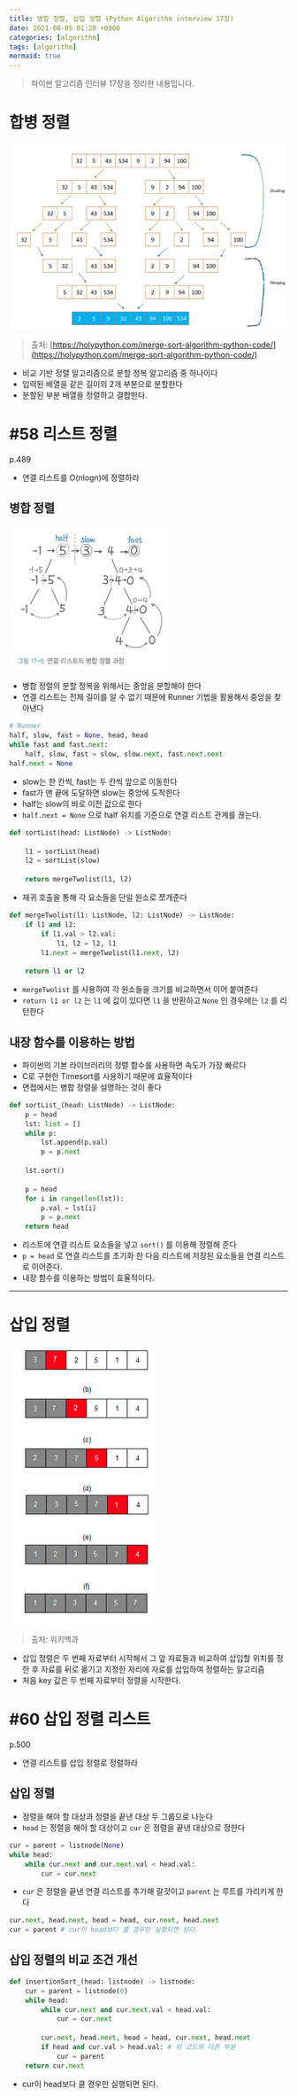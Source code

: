 ```yaml
---
title: 병합 정렬, 삽입 정렬 (Python Algorithm interview 17장)
date: 2021-08-05 01:20 +0900
categories: [algorithm]
tags: [algorithm]
mermaid: true
---
```


> 파이썬 알고리즘 인터뷰 17장을 정리한 내용입니다.

# 합병 정렬

![/images/img/posts/pyAlgo/chapter17/pic3.png](/images/img/posts/pyAlgo/chapter17/pic3.png)

> 출처: [https://holypython.com/merge-sort-algorithm-python-code/](https://holypython.com/merge-sort-algorithm-python-code/)

- 비교 기반 정렬 알고리즘으로 분할 정복 알고리즘 중 하나이다
- 입력된 배열을 같은 길이의 2개 부분으로 분할한다
- 분할된 부분 배열을 정렬하고 결합한다.

# #58 리스트 정렬

p.489

- 연결 리스트를 O(nlogn)에 정렬하라

## 병합 정렬

![/images/img/posts/pyAlgo/chapter17/pic1.png](/images/img/posts/pyAlgo/chapter17/pic1.png)

- 병합 정렬의 분할 정복을 위해서는 중앙을 분할해야 한다
- 연결 리스트는 전체 길이를 알 수 없기 때문에 Runner 기법을 활용해서 중앙을 찾아낸다

```python
# Runner
half, slow, fast = None, head, head
while fast and fast.next:
    half, slow, fast = slow, slow.next, fast.next.next
half.next = None
```

- slow는 한 칸씩, fast는 두 칸씩 앞으로 이동한다
- fast가 맨 끝에 도달하면 slow는 중앙에 도착한다
- half는 slow의 바로 이전 값으로 한다
- `half.next = None` 으로 half 위치를 기준으로 연결 리스트 관계를 끊는다.

```python
def sortList(head: ListNode) -> ListNode:

	l1 = sortList(head)
	l2 = sortList(slow)

	return mergeTwolist(l1, l2)
```

- 재귀 호출을 통해 각 요소들을 단일 원소로 쪼개준다

```python
def mergeTwolist(l1: ListNode, l2: ListNode) -> ListNode:
    if l1 and l2:
        if l1.val > l2.val:
            l1, l2 = l2, l1
        l1.next = mergeTwolist(l1.next, l2)

    return l1 or l2
```

- `mergeTwolist` 를 사용하여 각 원소들을 크기를 비교하면서 이어 붙여준다
- `return l1 or l2` 는 `l1` 에 값이 있다면 `l1` 을 반환하고 `None` 인 경우에는 `l2` 를 리턴한다

## 내장 함수를 이용하는 방법

- 파이썬의 기본 라이브러리의 정렬 함수를 사용하면 속도가 가장 빠르다
- C로 구현한 Timesort를 사용하기 때문에 효율적이다
- 면접에서는 병합 정렬을 설명하는 것이 좋다

```python
def sortList_(head: ListNode) -> ListNode:
    p = head
    lst: list = []
    while p:
        lst.append(p.val)
        p = p.next

    lst.sort()

    p = head
    for i in range(len(lst)):
        p.val = lst[i]
        p = p.next
    return head
```

- 리스트에 연결 리스트 요소들을 넣고 `sort()` 를 이용해 정렬해 준다
- `p = head` 로 연결 리스트를 초기화 한 다음 리스트에 저장된 요소들을 연결 리스트로 이어준다.
- 내장 함수를 이용하는 방법이 효율적이다.

---

# 삽입 정렬

![/images/img/posts/pyAlgo/chapter17/pic2.png](/images/img/posts/pyAlgo/chapter17/pic2.png)

> 출처: 위키백과

- 삽입 정렬은 두 번째 자료부터 시작해서 그 앞 자료들과 비교하여 삽입할 위치를 정한 후 자료를 뒤로 옮기고 지정한 자리에 자료를 삽입하여 정렬하는 알고리즘
- 처음 key 값은 두 번째 자료부터 정렬을 시작한다.

# #60 삽입 정렬 리스트

p.500

- 연결 리스트를 삽입 정렬로 정렬하라

## 삽입 정렬

- 정렬을 해야 할 대상과 정렬을 끝낸 대상 두 그룹으로 나눈다
- `head` 는 정렬을 해야 할 대상이고 `cur` 은 정렬을 끝낸 대상으로 정한다

```python
cur = parent = listnode(None)
while head:
    while cur.next and cur.next.val < head.val:
        cur = cur.next
```

- `cur` 은 정렬을 끝낸 연결 리스트를 추가해 갈것이고 `parent` 는 루트를 가리키게 한다

```python
cur.next, head.next, head = head, cur.next, head.next
cur = parent # cur이 head보다 클 경우만 실행되면 된다.
```

## 삽입 정렬의 비교 조건 개선

```python
def insertionSort_(head: listnode) -> listnode:
    cur = parent = listnode(0)
    while head:
        while cur.next and cur.next.val < head.val:
            cur = cur.next

        cur.next, head.next, head = head, cur.next, head.next
        if head and cur.val > head.val: # 위 코드와 다른 부분
            cur = parent
    return cur.next
```

- cur이 head보다 클 경우만 실행되면 된다.
